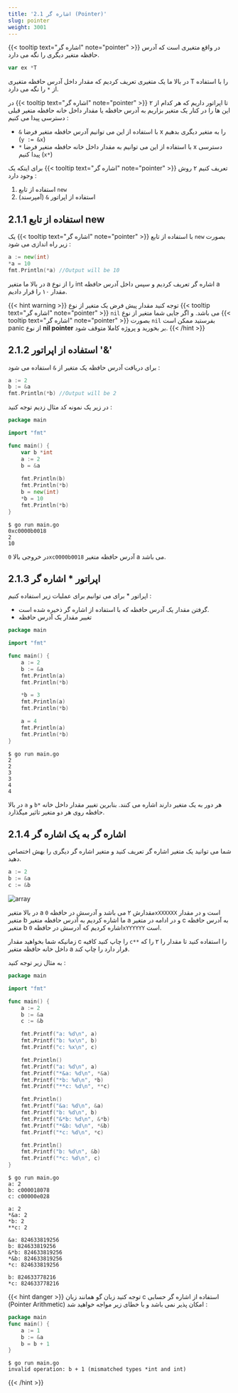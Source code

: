 ```yaml
---
title: '2.1 اشاره گر (Pointer)'
slug: pointer
weight: 3001
---
```


{{< tooltip text="اشاره گر" note="pointer" >}} در واقع متغیری است که آدرس حافظه متغیر دیگری را نگه می دارد.

```go
var ex *T
```

در بالا ما یک متغیری تعریف کردیم که مقدار داخل آدرس حافظه متغیری T را با استفاده از `*` را نگه می دارد.

در {{< tooltip text="اشاره گر" note="pointer" >}} ۲ تا اپراتور داریم که هر کدام از این ها را در کنار یک متغیر بزاریم به آدرس حافظه یا مقدار داخل خانه حافظه متغیر قبلی دسترسی پیدا می کنیم :

- `&` با استفاده از این می توانیم آدرس حافظه متغیر فرضا x را به متغیر دیگری بدهیم (`y := &x`)
- `*` با استفاده از این می توانیم به مقدار داخل خانه حافظه متغیر فرضا x دسترسی پیدا کنیم (`x*`)

برای اینکه یک {{< tooltip text="اشاره گر" note="pointer" >}} تعریف کنیم ۲ روش وجود دارد :

1. استفاده از تابع `new` 
2. استفاده از اپراتور `&` (آمپرسند)

## 2.1.1 استفاده از تابع new

یک {{< tooltip text="اشاره گر" note="pointer" >}} با استفاده از تابع `new` بصورت زیر راه اندازی می شود :

```go
a := new(int)
*a = 10
fmt.Println(*a) //Output will be 10
```

در بالا ما متغیر a را از نوع int اشاره گر تعریف کردیم و سپس داخل آدرس حافظه a  مقدار ۱۰ را قرار دادیم.

{{< hint warning >}}
توجه کنید مقدار پیش فرض یک متغیر از نوع {{< tooltip text="اشاره گر" note="pointer" >}} `nil` می باشد. و اگر جایی شما متغیر از نوع {{< tooltip text="اشاره گر" note="pointer" >}}  بصورت `nil` بفرستید ممکن است panic از نوع **nil pointer** بر بخورید و پروژه کاملا متوقف شود.
{{< /hint >}}

## 2.1.2 استفاده از اپراتور '&' 

برای دریافت آدرس حافظه یک متغیر از `&` استفاده می شود :

```go
a := 2
b := &a
fmt.Println(*b) //Output will be 2
```

در زیر یک نمونه کد مثال زدیم توجه کنید :

```go
package main

import "fmt"

func main() {
    var b *int
    a := 2
    b = &a
    
    fmt.Println(b)
    fmt.Println(*b)
    b = new(int)
    *b = 10
    fmt.Println(*b) 
}
```

```shell
$ go run main.go
0xc0000b0018
2
10
```

در خروجی بالا `0xc0000b0018` آدرس حافظه متغیر a می باشد.

## 2.1.3 اپراتور * اشاره گر

اپراتور * برای می توانیم برای عملیات زیر استفاده کنیم :

- گرفتن مقدار یک آدرس حافظه که با استفاده از اشاره گر ذخیره شده است.
- تغییر مقدار یک آدرس حافظه 

```go
package main

import "fmt"

func main() {
	a := 2
	b := &a
	fmt.Println(a)
	fmt.Println(*b)

	*b = 3
	fmt.Println(a)
	fmt.Println(*b)

	a = 4
	fmt.Println(a)
	fmt.Println(*b)
}
```

```shell
$ go run main.go
2
2
3
3
4
4
```

در بالا `a` و `b*` هر دور به یک متغیر دارند اشاره می کنند. بنابرین تغییر مقدار داخل خانه حافظه روی هر دو متغیر تاثیر میگذارد.

## 2.1.4 اشاره گر به یک اشاره گر

شما می توانید یک متغیر اشاره گر تعریف کنید و متغیر اشاره گر دیگری را بهش اختصاص دهید.

```go
a := 2
b := &a
c := &b
```

 ![array](../../assets/img/content/chapter2/pointer/1.jpg)

در بالا متغیر a مقدارش ۲ می باشد و آدرسش در حافظه `0xXXXXXX` است و در مقدار متغیر b ما اشاره کردیم به آدرس حافظه متغیر a و در ادامه در متغیر c به آدرس حافظه متغیر b اشاره کردیم که آدرسش در حافظه `0xYYYYYY` است.

زمانیکه شما بخواهید مقدار c را چاپ کنید کافیه `c**` را استفاده کنید تا مقدار را ۲ را که داخل خانه حافظه متغیر a قرار دارد را چاپ کند.

به مثال زیر توجه کنید :

```go
package main

import "fmt"

func main() {
	a := 2
	b := &a
	c := &b

	fmt.Printf("a: %d\n", a)
	fmt.Printf("b: %x\n", b)
	fmt.Printf("c: %x\n", c)

	fmt.Println()
	fmt.Printf("a: %d\n", a)
	fmt.Printf("*&a: %d\n", *&a)
	fmt.Printf("*b: %d\n", *b)
	fmt.Printf("**c: %d\n", **c)

	fmt.Println()
	fmt.Printf("&a: %d\n", &a)
	fmt.Printf("b: %d\n", b)
	fmt.Printf("&*b: %d\n", &*b)
	fmt.Printf("*&b: %d\n", *&b)
	fmt.Printf("*c: %d\n", *c)

	fmt.Println()
	fmt.Printf("b: %d\n", &b)
	fmt.Printf("*c: %d\n", c)
}
```

```shell
$ go run main.go
a: 2
b: c000018078
c: c00000e028

a: 2
*&a: 2
*b: 2
**c: 2

&a: 824633819256
b: 824633819256
&*b: 824633819256
*&b: 824633819256
*c: 824633819256

b: 824633778216
*c: 824633778216
```

{{< hint danger >}}
توجه کنید زبان گو همانند زبان c استفاده از اشاره گر حسابی (Pointer Arithmetic) امکان پذیر نمی باشد و با خطای زیر مواجه خواهید شد :
```go
package main
func main() {
    a := 1
    b := &a
    b = b + 1
}
```


```shell
$ go run main.go
invalid operation: b + 1 (mismatched types *int and int)
```

{{< /hint >}}

